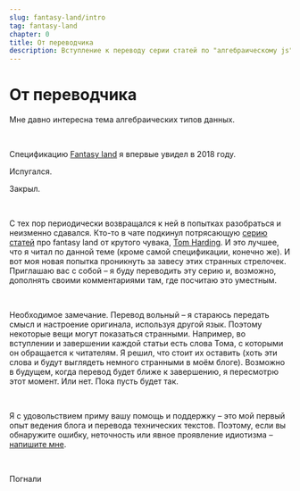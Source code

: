 ```yaml
---
slug: fantasy-land/intro
tag: fantasy-land
chapter: 0
title: От переводчика
description: Вступление к переводу серии статей по "алгебраическому js"
---
```


# От переводчика

Мне давно интересна тема алгебраических типов данных.

<br/>

Спецификацию [Fantasy land](https://github.com/fantasyland/fantasy-land) я впервые увидел в 2018 году.

Испугался.

Закрыл.

<br/>

С тех пор периодически возвращался к ней в попытках разобраться и неизменно сдавался. Кто-то в чате подкинул потрясающую [серию статей](http://www.tomharding.me/fantasy-land/) про fantasy land от крутого чувака, [Tom Harding](https://twitter.com/am_i_tom). И это лучшее, что я читал по данной теме (кроме самой спецификации, конечно же). И вот моя новая попытка проникнуть за завесу этих странных стрелочек. Приглашаю вас с собой – я буду переводить эту серию и, возможно, дополнять своими комментариями там, где посчитаю это уместным.

<br/>

Необходимое замечание. Перевод вольный – я стараюсь передать смысл и настроение оригинала, используя другой язык. Поэтому некоторые вещи могут показаться странными. Например, во вступлении и завершении каждой статьи есть слова Тома, с которыми он обращается к читателям. Я решил, что стоит их оставить (хоть эти слова и будут выглядеть немного странными в моём блоге). Возможно в будущем, когда перевод будет ближе к завершению, я пересмотрю этот момент. Или нет. Пока пусть будет так.

<br/>

Я с удовольствием приму вашу помощь и поддержку – это мой первый опыт ведения блога и перевода технических текстов. Поэтому, если вы обнаружите ошибку, неточность или явное проявление идиотизма – [напишите мне](https://github.com/meff34/kekpek.dev/issues/new?assignees=meff34&labels=translation-mistake&template=-----------------.md&title=).

<br/>

Погнали
